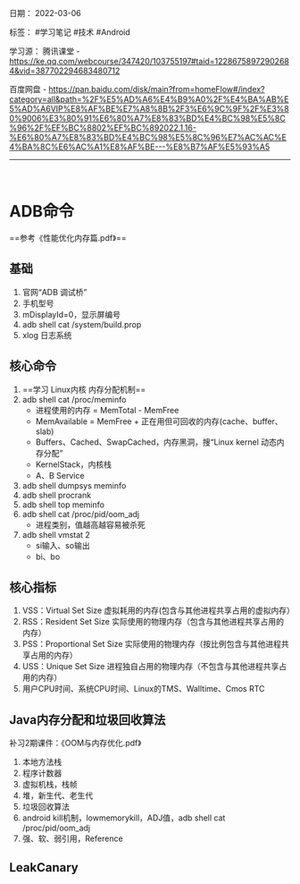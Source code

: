 日期： 2022-03-06

标签： #学习笔记 #技术  #Android 

学习源： 
腾讯课堂 - https://ke.qq.com/webcourse/347420/103755197#taid=12286758972902684&vid=387702294683480712

百度网盘 - https://pan.baidu.com/disk/main?from=homeFlow#/index?category=all&path=%2F%E5%AD%A6%E4%B9%A0%2F%E4%BA%AB%E5%AD%A6VIP%E8%AF%BE%E7%A8%8B%2F3%E6%9C%9F%2F%E3%80%9006%E3%80%91%E6%80%A7%E8%83%BD%E4%BC%98%E5%8C%96%2F%EF%BC%8802%EF%BC%892022.1.16-%E6%80%A7%E8%83%BD%E4%BC%98%E5%8C%96%E7%AC%AC%E4%BA%8C%E6%AC%A1%E8%AF%BE---%E8%B7%AF%E5%93%A5

---
<br>

# ADB命令
==参考《性能优化内存篇.pdf》==

## 基础
 
1. 官网“ADB 调试桥”
2. 手机型号
3. mDisplayId=0，显示屏编号
4. adb shell cat /system/build.prop 
5. xlog 日志系统


## 核心命令
1. ==学习 Linux内核 内存分配机制==
2. adb shell cat /proc/meminfo
	- 进程使用的内存 = MemTotal - MemFree
	- MemAvailable = MemFree + 正在用但可回收的内存(cache、buffer、slab)
	- Buffers、Cached、SwapCached，内存黑洞，搜“Linux kernel 动态内存分配”
	- KernelStack，内核栈
	- A、B Service
3. adb shell dumpsys meminfo
4. adb shell procrank
5. adb shell top meminfo
6. adb shell cat /proc/pid/oom_adj
	- 进程类别，值越高越容易被杀死
7. adb shell vmstat 2
	- si输入、so输出
	- bi、bo


## 核心指标
1. VSS：Virtual Set Size 虚拟耗用的内存(包含与其他进程共享占用的虚拟内存）
2. RSS：Resident Set Size 实际使用的物理内存（包含与其他进程共享占用的内存）
3. PSS：Proportional Set Size 实际使用的物理内存（按比例包含与其他进程共享占用的内存）
4. USS：Unique Set Size 进程独自占用的物理内存（不包含与其他进程共享占用的内存）
5. 用户CPU时间、系统CPU时间、Linux的TMS、Walltime、Cmos RTC


## Java内存分配和垃圾回收算法
补习2期课件：《OOM与内存优化.pdf》
1. 本地方法栈
2. 程序计数器
3. 虚拟机栈，栈帧
4. 堆，新生代、老生代
5. 垃圾回收算法
6. android kill机制，lowmemorykill，ADJ值，adb shell cat /proc/pid/oom_adj
7. 强、软、弱引用，Reference


## LeakCanary